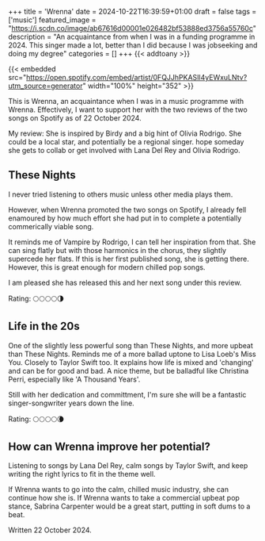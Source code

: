 +++
title = 'Wrenna'
date = 2024-10-22T16:39:59+01:00
draft = false
tags = ['music']
featured_image = "https://i.scdn.co/image/ab67616d00001e026482bf53888ed3756a55760c"
description = "An acquaintance from when I was in a funding programme in 2024. This singer made a lot, better than I did because I was jobseeking and doing my degree"
categories = []
+++
{{< addtoany >}} 

{{< embedded src="https://open.spotify.com/embed/artist/0FQJJhPKASIl4yEWxuLNtv?utm_source=generator" width="100%" height="352" >}}

This is Wrenna, an acquaintance when I was in a music programme with Wrenna. Effectively, I want to support her with the two reviews of the two songs on Spotify as of 22 October 2024.

My review:
She is inspired by Birdy and a big hint of Olivia Rodrigo. She could be a local star, and potentially be a regional singer.  hope someday she gets to collab or get involved with Lana Del Rey and Olivia Rodrigo.

## These Nights

I never tried listening to others music unless other media plays them.

However, when Wrenna promoted the two songs on Spotify, I already fell enamoured by how much effort she had put in to complete a potentially commerically viable song.

It reminds me of Vampire by Rodrigo, I can tell her inspiration from that. She can sing flatly but with those harmonics in the chorus, they slightly supercede her flats. If this is her first published song, she is getting there. However, this is great enough for modern chilled pop songs. 

I am pleased she has released this and her next song under this review.

Rating: 🌕🌕🌕🌕🌗

## Life in the 20s

One of the slightly less powerful song than These Nights, and more upbeat than These Nights. Reminds me of a more ballad uptone to Lisa Loeb's Miss You. Closely to Taylor Swift too. It explains how life is mixed and 'changing' and can be for good and bad. A nice theme, but be balladful like Christina Perri, especially like 'A Thousand Years'.

Still with her dedication and committment, I'm sure she will be a fantastic singer-songwriter years down the line.

Rating: 🌕🌕🌕🌕🌘

## How can Wrenna improve her potential?
Listening to songs by Lana Del Rey, calm songs by Taylor Swift, and keep writing the right lyrics to fit in the theme well.

If Wrenna wants to go into the calm, chilled music industry, she can continue how she is. If Wrenna wants to take a commercial upbeat pop stance, Sabrina Carpenter would be a great start, putting in soft dums to a beat.

Written 22 October 2024.

